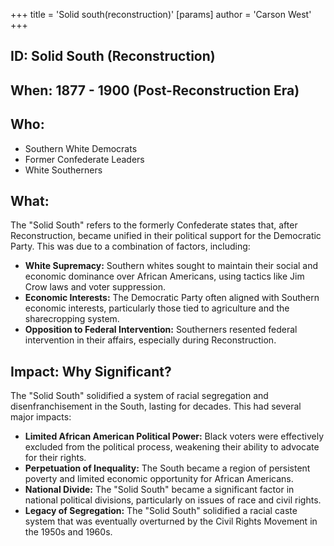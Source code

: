 +++
 title = 'Solid south(reconstruction)'
[params]
	author = 'Carson West'
+++
## ID: Solid South (Reconstruction)

## When: 1877 - 1900 (Post-Reconstruction Era)

## Who: 
* Southern White Democrats 
* Former Confederate Leaders 
* White Southerners 

## What: 
The "Solid South" refers to the formerly Confederate states that, after Reconstruction, became unified in their political support for the Democratic Party.  This was due to a combination of factors, including: 
* **White Supremacy:**  Southern whites sought to maintain their social and economic dominance over African Americans, using tactics like Jim Crow laws and voter suppression.
* **Economic Interests:** The Democratic Party often aligned with Southern economic interests, particularly those tied to agriculture and the sharecropping system.
* **Opposition to Federal Intervention:** Southerners resented federal intervention in their affairs, especially during Reconstruction.

## Impact: Why Significant? 
The "Solid South" solidified a system of racial segregation and disenfranchisement in the South, lasting for decades. This had several major impacts:
* **Limited African American Political Power:**  Black voters were effectively excluded from the political process, weakening their ability to advocate for their rights.
* **Perpetuation of Inequality:**  The South became a region of persistent poverty and limited economic opportunity for African Americans.
* **National Divide:** The "Solid South" became a significant factor in national political divisions, particularly on issues of race and civil rights. 
* **Legacy of Segregation:**  The "Solid South" solidified a racial caste system that was eventually overturned by the Civil Rights Movement in the 1950s and 1960s. 
